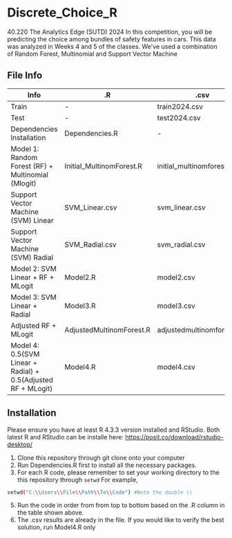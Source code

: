 # Discrete_Choice_R
40.220 The Analytics Edge (SUTD) 2024 
In this competition, you will be predicting the choice among bundles of safety features in cars. This data was analyzed in Weeks 4 and 5 of the classes.
We've used a combination of Random Forest, Multinomial and Support Vector Machine 

## File Info

| Info                                                          | .R                       | .csv                       |
|---------------------------------------------------------------|--------------------------|----------------------------|
| Train                                                         | -                        | train2024.csv              |
| Test                                                          | -                        | test2024.csv               |
| Dependencies Installation                                     | Dependencies.R           | -                          |
| Model 1: Random Forest (RF) + Multinomial (Mlogit)            | Initial_MultinomForest.R | initial_multinomforest.csv |
| Support Vector Machine (SVM) Linear                           | SVM_Linear.csv           | svm_linear.csv             |
| Support Vector Machine (SVM) Radial                           | SVM_Radial.csv           | svm_radial.csv             |
| Model 2: SVM Linear + RF + MLogit                             | Model2.R                 | model2.csv                 |
| Model 3: SVM Linear + Radial                                  | Model3.R                 | model3.csv                 |
| Adjusted RF + MLogit                                          | AdjustedMultinomForest.R | adjustedmultinomforest.csv |
| Model 4: 0.5(SVM Linear + Radial) + 0.5(Adjusted RF + MLogit) | Model4.R                 | model4.csv                 |

## Installation

Please ensure you have at least R 4.3.3 version installed and RStudio.
Both latest R and RStudio can be installe here: https://posit.co/download/rstudio-desktop/

1. Clone this repository through git clone onto your computer
2. Run Dependencies.R first to install all the necessary packages.
3. For each R code, please remember to set your working directory to the this repository through `setwd`
For example,
```bash
setwd("C:\\Users\\File\\Path\\To\\Code") #Note the double \\
```
5. Run the code in order from from top to bottom based on the .R column in the table shown above.
6. The .csv results are already in the file. If you would like to verify the best solution, run Model4.R only
